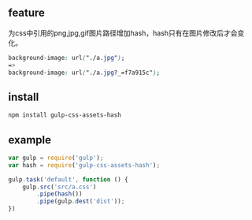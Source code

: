 ## feature
为css中引用的png,jpg,gif图片路径增加hash，hash只有在图片修改后才会变化。
```css
background-image: url("./a.jpg");
=>
background-image: url("./a.jpg?_=f7a915c");
```

## install
```bash
npm install gulp-css-assets-hash
```

## example
```js
var gulp = require('gulp');
var hash = require('gulp-css-assets-hash');

gulp.task('default', function () {
	gulp.src('src/a.css')
		.pipe(hash())
		.pipe(gulp.dest('dist'));
})
```
